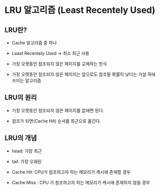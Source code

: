 # LRU 알고리즘 (Least Recentely Used)

## LRU란?

- Cache 알고리즘 중 하나

- Least Recentely Used -> 최소 최근 사용
- 가장 오랫동안 참조되지 않은 페이지를 교체하는 방식
- 가장 오랫동안 참조되지 않은 페이지는 앞으로도 참조될 확률이 낮다는 가설 하에 쓰이는 알고리즘



## LRU의 원리

- 가장 오랫동안 참조되지 않은 페이지를 없애면 된다.

- 참조가 되면(Cache Hit) 순서를 최근으로 옮긴다.



## LRU의 개념

- head: 가장 최근
- tail: 가장 오래된

- Cache Hit: CPU가 참조하고자 하는 메모리가 캐시에 존재할 경우
- Cache Miss : CPU 가 참조하고자 하는 메모리가 캐시에 존재하지 않을 경우